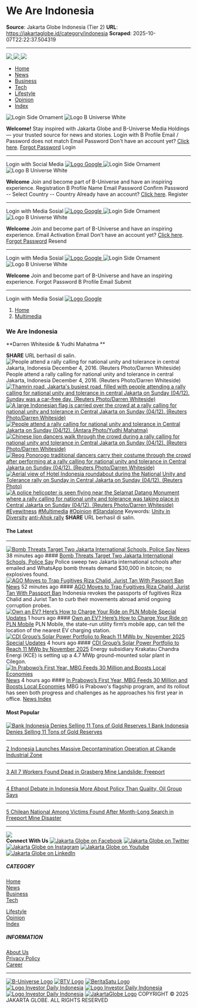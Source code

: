 # We Are Indonesia

**Source**: Jakarta Globe Indonesia (Tier 2)
**URL**: https://jakartaglobe.id/category/indonesia
**Scraped**: 2025-10-07T22:22:37.504319

---

[ ](https://facebook.com/thejakartaglobe) [ ](https://twitter.com/thejakartaglobe) [ ](https://instagram.com/jakartaglobe) [ ](https://youtube.com/user/beritasatuenglish) [ ](https://www.linkedin.com/company/the-jakarta-globe/about/)
[ ![](https://jakartaglobe.id/img/jglive.png) ](https://www.beritasatu.com/beritasatu-live-streaming) [ ![](https://jakartaglobe.id/img/bNetwork-dark-logo.webp) ](https://www.beritasatu.com/network/)
[ ![](https://jakartaglobe.id/img/JG24-logo.webp) ](https://jakartaglobe.id/)
  * [ Home ](https://jakartaglobe.id/)
  * [ News ](https://jakartaglobe.id/news)
  * [ Business ](https://jakartaglobe.id/business)
  * [ Tech ](https://jakartaglobe.id/tech)
  * [ Lifestyle ](https://jakartaglobe.id/lifestyle)
  * [ Opinion ](https://jakartaglobe.id/opinion)
  * [ Index ](https://jakartaglobe.id/newsindex)


[ ](javascript:void\(0\)) [ ](javascript:void\(0\))
![Login Side Ornament](https://jakartaglobe.id/img/loginOrnament.webp)
![Logo B Universe White](https://jakartaglobe.id/img/jakartaglobe-white.webp)  

**Welcome!**
Stay inspired with Jakarta Globe and B-Universe Media Holdings — your trusted source for news and stories. 
Login with B Profile
Email / Password does not match
Email
Password
Don't have an account yet? [Click here](javascript:void\(0\)).
[Forgot Password](javascript:void\(0\))
Login
* * *
Login with Social Media
[ ![Logo Google](https://jakartaglobe.id/img/logoG.webp) ](javascript:void\(0\))
![Login Side Ornament](https://jakartaglobe.id/img/loginOrnament.webp)
![Logo B Universe White](https://jakartaglobe.id/img/jakartaglobe-white.webp)  

**Welcome**
Join and become part of B-Universe and have an inspiring experience. 
Registration B Profile
Name
Email
Password
Confirm Password
-- Select Country -- Country
Already have an account? [Click here](javascript:void\(0\)).
Register
* * *
Login with Media Sosial
[ ![Logo Google](https://jakartaglobe.id/img/logoG.webp) ](javascript:void\(0\))
![Login Side Ornament](https://jakartaglobe.id/img/loginOrnament.webp)
![Logo B Universe White](https://jakartaglobe.id/img/jakartaglobe-white.webp)  

**Welcome**
Join and become part of B-Universe and have an inspiring experience. 
Email Activation
Email
Don't have an account yet? [Click here](javascript:void\(0\)).
[Forgot Password](javascript:void\(0\))
Resend
* * *
Login with Media Sosial
[ ![Logo Google](https://jakartaglobe.id/img/logoG.webp) ](javascript:void\(0\))
![Login Side Ornament](https://jakartaglobe.id/img/loginOrnament.webp)
![Logo B Universe White](https://jakartaglobe.id/img/jakartaglobe-white.webp)  

**Welcome**
Join and become part of B-Universe and have an inspiring experience. 
Forgot Password B Profile
Email
Submit
* * *
Login with Media Sosial
[ ![Logo Google](https://jakartaglobe.id/img/logoG.webp) ](https://jakartaglobe.id/category/indonesia)
  1. [Home](https://jakartaglobe.id/)
  2. [Multimedia](https://jakartaglobe.id/multimedia)


### We Are Indonesia
**Darren Whiteside & Yudhi Mahatma **  

**SHARE**
[ ](https://www.facebook.com/sharer/sharer.php?u=https%3A%2F%2Fjakartaglobe.id%2Fcategory%2Findonesia) [ ](https://twitter.com/intent/tweet?text=We+Are+Indonesia&url=https://jakartaglobe.id/category/indonesia&via=thejakartaglobe&related=@thejakartaglobe) [ ](https://api.whatsapp.com/send?text=We%20Are%20Indonesia%20https://jakartaglobe.id/category/indonesia) [ ](https://telegram.me/share/url?url=https://jakartaglobe.id/category/indonesia&text=We%20Are%20Indonesia)
URL berhasil di salin. 
[ ](https://jakartaglobe.id/category/indonesia)
![People attend a rally calling for national unity and tolerance in central Jakarta, Indonesia December 4, 2016. \(Reuters Photo/Darren Whiteside\)](https://img2.beritasatu.com/cache/jakartaglobe/960x620-3/2016/12/2016-12-04T034133Z_1456996051_RC155C012D00_RTRMADP_3_INDONESIA-POLITICS-RALLY.jpg)
People attend a rally calling for national unity and tolerance in central Jakarta, Indonesia December 4, 2016. (Reuters Photo/Darren Whiteside)
[](http://img.beritasatu.com/cache/jakartaglobe/320x220-2/2016/12/2016-12-04T034152Z_211027090_RC1E50C88620_RTRMADP_3_INDONESIA-POLITICS-RALLY.jpg)[![Thamrin road, Jakarta's busiest road, filled with people attending a rally calling for national unity and tolerance in central Jakarta on Sunday \(04/12\). Sunday was a car-free day. \(Reuters Photo/Darren Whiteside\)](http://img.beritasatu.com/cache/jakartaglobe/320x220-2/2016/12/2016-12-04T034152Z_211027090_RC1E50C88620_RTRMADP_3_INDONESIA-POLITICS-RALLY-1024x703.jpg)](http://img.beritasatu.com/cache/jakartaglobe/320x220-2/2016/12/2016-12-04T034152Z_211027090_RC1E50C88620_RTRMADP_3_INDONESIA-POLITICS-RALLY-1024x703.jpg)
[](http://img.beritasatu.com/cache/jakartaglobe/320x220-2/2016/12/2016-12-04T034148Z_1579852134_RC1CE6A9E750_RTRMADP_3_INDONESIA-POLITICS-RALLY.jpg)[![A large Indonesian flag is carried over the crowd at a rally calling for national unity and tolerance in Central Jakarta on Sunday \(04/12\). \(Reuters Photo/Darren Whiteside\)](http://img.beritasatu.com/cache/jakartaglobe/320x220-2/2016/12/2016-12-04T034148Z_1579852134_RC1CE6A9E750_RTRMADP_3_INDONESIA-POLITICS-RALLY-1024x676.jpg)](http://img.beritasatu.com/cache/jakartaglobe/320x220-2/2016/12/2016-12-04T034148Z_1579852134_RC1CE6A9E750_RTRMADP_3_INDONESIA-POLITICS-RALLY-1024x676.jpg)
[](http://img.beritasatu.com/cache/jakartaglobe/320x220-2/2016/12/antarafoto-aksi-kita-indonesia-bundaran-hi-041216-ym-13.jpg)[![People attend a rally calling for national unity and tolerance in Central Jakarta on Sunday \(04/12\). \(Antara Photo/Yudhi Mahatma\)](http://img.beritasatu.com/cache/jakartaglobe/320x220-2/2016/12/antarafoto-aksi-kita-indonesia-bundaran-hi-041216-ym-13-1024x681.jpg)](http://img.beritasatu.com/cache/jakartaglobe/320x220-2/2016/12/antarafoto-aksi-kita-indonesia-bundaran-hi-041216-ym-13-1024x681.jpg)
[](http://img.beritasatu.com/cache/jakartaglobe/320x220-2/2016/12/2016-12-04T034142Z_889375766_RC12F6B281B0_RTRMADP_3_INDONESIA-POLITICS-RALLY.jpg)[![Chinese lion dancers walk through the crowd during a rally calling for national unity and tolerance in Central Jakarta on Sunday \(04/12\). \(Reuters Photo/Darren Whiteside\)](http://img.beritasatu.com/cache/jakartaglobe/320x220-2/2016/12/2016-12-04T034142Z_889375766_RC12F6B281B0_RTRMADP_3_INDONESIA-POLITICS-RALLY-1024x719.jpg)](http://img.beritasatu.com/cache/jakartaglobe/320x220-2/2016/12/2016-12-04T034142Z_889375766_RC12F6B281B0_RTRMADP_3_INDONESIA-POLITICS-RALLY-1024x719.jpg)
[](http://img.beritasatu.com/cache/jakartaglobe/320x220-2/2016/12/2016-12-04T034145Z_44668251_RC18DF345730_RTRMADP_3_INDONESIA-POLITICS-RALLY.jpg)[![Reog Ponorogo traditional dancers carry their costume through the crowd after performing at a rally calling for national unity and tolerance in Central Jakarta on Sunday \(04/12\). \(Reuters Photo/Darren Whiteside\)](http://img.beritasatu.com/cache/jakartaglobe/320x220-2/2016/12/2016-12-04T034145Z_44668251_RC18DF345730_RTRMADP_3_INDONESIA-POLITICS-RALLY-1024x738.jpg)](http://img.beritasatu.com/cache/jakartaglobe/320x220-2/2016/12/2016-12-04T034145Z_44668251_RC18DF345730_RTRMADP_3_INDONESIA-POLITICS-RALLY-1024x738.jpg)
[](http://img.beritasatu.com/cache/jakartaglobe/320x220-2/2016/12/2016-12-04T034154Z_1076521489_RC15156A1120_RTRMADP_3_INDONESIA-POLITICS-RALLY.jpg)[![Aerial view of Hotel Indonesia roundabout during the National  Unity and Tolerance rally on Sunday in Central Jakarta on Sunday \(04/12\). \(Reuters Photo\)](http://img.beritasatu.com/cache/jakartaglobe/320x220-2/2016/12/2016-12-04T034154Z_1076521489_RC15156A1120_RTRMADP_3_INDONESIA-POLITICS-RALLY-1024x692.jpg)](http://img.beritasatu.com/cache/jakartaglobe/320x220-2/2016/12/2016-12-04T034154Z_1076521489_RC15156A1120_RTRMADP_3_INDONESIA-POLITICS-RALLY-1024x692.jpg)
[](http://img.beritasatu.com/cache/jakartaglobe/320x220-2/2016/12/2016-12-04T034139Z_1192644109_RC130170ECD0_RTRMADP_3_INDONESIA-POLITICS-RALLY.jpg)[![A police helicopter is seen flying near the Selamat Datang Monument where a rally calling for national unity and tolerance was taking place in Central Jakarta on Sunday \(04/12\). \(Reuters Photo/Darren Whiteside\)](http://img.beritasatu.com/cache/jakartaglobe/320x220-2/2016/12/2016-12-04T034139Z_1192644109_RC130170ECD0_RTRMADP_3_INDONESIA-POLITICS-RALLY-1024x706.jpg)](http://img.beritasatu.com/cache/jakartaglobe/320x220-2/2016/12/2016-12-04T034139Z_1192644109_RC130170ECD0_RTRMADP_3_INDONESIA-POLITICS-RALLY-1024x706.jpg)
[#Eyewitness](https://jakartaglobe.id/tag/eyewitness) [#Multimedia](https://jakartaglobe.id/tag/multimedia) [#Opinion](https://jakartaglobe.id/tag/opinion) [#Standalone](https://jakartaglobe.id/tag/standalone)
Keywords: 
[Unity in Diversity](https://jakartaglobe.id/search/unity-in-diversity) [anti-Ahok rally](https://jakartaglobe.id/search/anti-ahok-rally)
**SHARE**
[ ](https://www.facebook.com/sharer/sharer.php?u=https%3A%2F%2Fjakartaglobe.id%2Fcategory%2Findonesia) [ ](https://twitter.com/intent/tweet?text=We+Are+Indonesia&url=https://jakartaglobe.id/category/indonesia&via=thejakartaglobe&related=@thejakartaglobe) [ ](https://api.whatsapp.com/send?text=We%20Are%20Indonesia%20https://jakartaglobe.id/category/indonesia) [ ](https://telegram.me/share/url?url=https://jakartaglobe.id/category/indonesia&text=We%20Are%20Indonesia)
URL berhasil di salin. 
[ ](https://jakartaglobe.id/category/indonesia)
#### The Latest
* * *
[ ![Bomb Threats Target Two Jakarta International Schools, Police Say](https://jakartaglobe.id/img/jakartaglobe-logo.webp) ](https://jakartaglobe.id/news/bomb-threats-target-two-jakarta-international-schools-police-say)
[News](https://jakartaglobe.id/news) 38 minutes ago  #### [Bomb Threats Target Two Jakarta International Schools, Police Say](https://jakartaglobe.id/news/bomb-threats-target-two-jakarta-international-schools-police-say) Police sweep two Jakarta international schools after emailed and WhatsApp bomb threats demand $30,000 in bitcoin; no explosives found.
[ ![AGO Moves to Trap Fugitives Riza Chalid, Jurist Tan With Passport Ban](https://jakartaglobe.id/img/jakartaglobe-logo.webp) ](https://jakartaglobe.id/news/ago-moves-to-trap-fugitives-riza-chalid-jurist-tan-with-passport-ban)
[News](https://jakartaglobe.id/news) 52 minutes ago  #### [AGO Moves to Trap Fugitives Riza Chalid, Jurist Tan With Passport Ban](https://jakartaglobe.id/news/ago-moves-to-trap-fugitives-riza-chalid-jurist-tan-with-passport-ban) Indonesia revokes the passports of fugitives Riza Chalid and Jurist Tan to curb their movements abroad amid ongoing corruption probes.
[ ![Own an EV? Here’s How to Charge Your Ride on PLN Mobile](https://jakartaglobe.id/img/jakartaglobe-logo.webp) ](https://jakartaglobe.id/special-updates/own-an-ev-heres-how-to-charge-your-ride-on-pln-mobile)
[Special Updates](https://jakartaglobe.id/special-updates) 1 hours ago  #### [Own an EV? Here’s How to Charge Your Ride on PLN Mobile](https://jakartaglobe.id/special-updates/own-an-ev-heres-how-to-charge-your-ride-on-pln-mobile) PLN Mobile, the state-run utility firm’s mobile app, can tell the location of the nearest EV charging station.
[ ![CDI Group’s Solar Power Portfolio to Reach 11 MWp by  November 2025](https://jakartaglobe.id/img/jakartaglobe-logo.webp) ](https://jakartaglobe.id/special-updates/cdi-groups-solar-power-portfolio-to-reach-11-mwp-by-november-2025)
[Special Updates](https://jakartaglobe.id/special-updates) 4 hours ago  #### [CDI Group’s Solar Power Portfolio to Reach 11 MWp by November 2025](https://jakartaglobe.id/special-updates/cdi-groups-solar-power-portfolio-to-reach-11-mwp-by-november-2025) Energy subsidiary Krakatau Chandra Energi (KCE) is setting up a 4.7 MWp ground-mounted solar plant in Cilegon.
[ ![In Prabowo’s First Year, MBG Feeds 30 Million and Boosts Local Economies](https://jakartaglobe.id/img/jakartaglobe-logo.webp) ](https://jakartaglobe.id/news/in-prabowos-first-year-mbg-feeds-30-million-and-boosts-local-economies)
[News](https://jakartaglobe.id/news) 4 hours ago  #### [In Prabowo’s First Year, MBG Feeds 30 Million and Boosts Local Economies](https://jakartaglobe.id/news/in-prabowos-first-year-mbg-feeds-30-million-and-boosts-local-economies) MBG is Prabowo's flagship program, and its rollout has seen both progress and challenges as he approaches his first year in office.
[ News Index ](https://jakartaglobe.id/newsindex)
#### Most Popular
[ ![Bank Indonesia Denies Selling 11 Tons of Gold Reserves](https://jakartaglobe.id/img/jakartaglobe-logo.webp) 1 Bank Indonesia Denies Selling 11 Tons of Gold Reserves ](https://jakartaglobe.id/business/bank-indonesia-denies-selling-11-tons-of-gold-reserves)
* * *
[ 2 Indonesia Launches Massive Decontamination Operation at Cikande Industrial Zone ](https://jakartaglobe.id/news/indonesia-launches-massive-decontamination-operation-at-cikande-industrial-zone)
* * *
[ 3 All 7 Workers Found Dead in Grasberg Mine Landslide: Freeport ](https://jakartaglobe.id/news/all-7-workers-found-dead-in-grasberg-mine-landslide-freeport)
* * *
[ 4 Ethanol Debate in Indonesia More About Policy Than Quality, Oil Group Says ](https://jakartaglobe.id/business/ethanol-debate-in-indonesia-more-about-policy-than-quality-oil-group-says)
* * *
[ 5 Chilean National Among Victims Found After Month-Long Search in Freeport Mine Disaster ](https://jakartaglobe.id/news/chilean-national-among-victims-found-after-monthlong-search-in-freeport-mine-disaster)
* * *
![](https://jakartaglobe.id/img/JG24-logo.webp)   
**Connect With Us**
[![Jakarta Globe on Facebook](https://jakartaglobe.id/img/iconFB.webp)](https://facebook.com/thejakartaglobe) [![Jakarta Globe on Twitter](https://jakartaglobe.id/img/iconTW.webp)](https://twitter.com/thejakartaglobe) [![Jakarta Globe on Instagram](https://jakartaglobe.id/img/iconIG.webp)](https://instagram.com/jakartaglobe) [![Jakarta Globe on Youtube](https://jakartaglobe.id/img/iconYT.webp)](https://youtube.com/user/beritasatuenglish) [![Jakarta Globe on LinkedIn](https://jakartaglobe.id/img/iconIN.webp)](https://www.linkedin.com/company/the-jakarta-globe/about/)
##### CATEGORY
[Home](https://jakartaglobe.id/)  
[News](https://jakartaglobe.id/news)  
[Business](https://jakartaglobe.id/business)  
[Tech](https://jakartaglobe.id/tech)  

[Lifestyle](https://jakartaglobe.id/lifestyle)  
[Opinion](https://jakartaglobe.id/opinion)  
[Index](https://jakartaglobe.id/newsindex)  

##### INFORMATION
[About Us](https://jakartaglobe.id/about-us)  
[Privacy Policy](https://jakartaglobe.id/privacy-policy)  
[Career](http://b-universe.id/career/)  

* * *
[![B-Universe Logo](https://jakartaglobe.id/img/buniverse40.webp)](https://b-universe.id)
[![BTV Logo](https://jakartaglobe.id/img/btv-newlogo.png)](https://btv.id) [![BeritaSatu Logo](https://jakartaglobe.id/img/logoB1.webp)](https://www.beritasatu.com) [![Logo Investor Daily Indonesia](https://jakartaglobe.id/img/investorLogo.webp)](https://investor.id) [![Logo Investor Daily Indonesia](https://jakartaglobe.id/img/Logo_MajalahInvestor.webp)](https://subscribe.investor.id) [![Logo Investor Daily Indonesia](https://jakartaglobe.id/img/Logo_Investor_daily.webp)](https://subscribe.investor.id) [![JakartaGlobe Logo](https://jakartaglobe.id/img/JG24-logo.webp)](https://jakartaglobe.id)
COPYRIGHT © 2025 JAKARTA GLOBE. ALL RIGHTS RESERVED 

